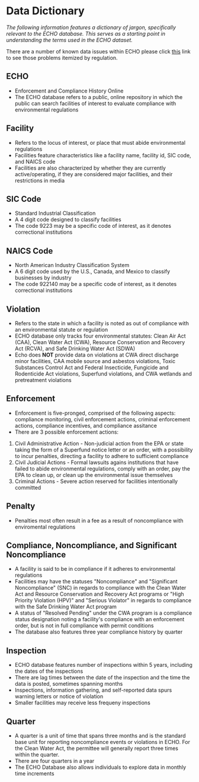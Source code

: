 # Data Dictionary
*The following information features a dictionary of jargon, specifically relevant to the ECHO database. This serves as a starting point in understanding the terms used in the ECHO dataset.*

There are a number of known data issues within ECHO please click [this](https://echo.epa.gov/resources/echo-data/known-data-problems) link to see those problems itemized by regulation.

## ECHO
* Enforcement and Compliance History Online
* The ECHO database refers to a public, online repository in which the public can search facilities of interest to evaluate compliance with environmental regulations

## Facility
* Refers to the locus of interest, or place that must abide environmental regulations
* Facilities feature characteristics like a facility name, facility id, SIC code, and NAICS code
* Facilities are also characterized by whether they are currently active/operating, if they are considered major facilities, and their restrictions in media

## SIC Code
* Standard Industrial Classification
* A 4 digit code designed to classify facilities 
* The code 9223 may be a specific code of interest, as it denotes correctional institutions

## NAICS Code
* North American Industry Classification System
* A 6 digit code used by the U.S., Canada, and Mexico to classify businesses by industry
* The code 922140 may be a specific code of interest, as it denotes correctional institutions

## Violation
* Refers to the state in which a facility is noted as out of compliance with an environmental statute or regulation
* ECHO database only tracks four environmental statutes: Clean Air Act (CAA), Clean Water Act (CWA), Resource Conservation and Recovery Act (RCVA), and Safe Drinking Water Act (SDWA)
* Echo does **NOT** provide data on violations at CWA direct discharge minor facilities, CAA mobile source and asbestos violations, Toxic Substances Control Act and Federal Insecticide, Fungicide and Rodenticide Act violations, Superfund violations, and CWA wetlands and pretreatment violations

## Enforcement
* Enforcement is five-pronged, comprised of the following aspects: compliance monitoring, civil enforcement actions, criminal enforcement actions, compliance incentives, and compliance assitance
* There are 3 possible enforcement actions:
1. Civil Administrative Action - Non-judicial action from the EPA or state taking the form of a Superfund notice letter or an order, with a possibility to incur penalties, directing a facility to adhere to sufficient compliance
2. Civil Judicial Actions - Formal lawsuits agains institutions that have failed to abide environmental regulations, comply with an order, pay the EPA to clean up, or clean up the environmental issue themselves
3. Criminal Actions - Severe action reserved for facilities intentionally committed

## Penalty
* Penalties most often result in a fee as a result of noncompliance with enviromental regulations

## Compliance, Noncompliance, and Significant Noncompliance
* A facility is said to be in compliance if it adheres to environmental regulations
* Facilities may have the statuses "Noncompliance" and "Significant Noncompliance" (SNC) in regards to compliance with the Clean Water Act and Resource Conservation and Recovery Act programs or "High Priority Violation (HPV)" and "Serious Violator" in regards to compliance with the Safe Drinking Water Act program 
* A status of "Resolved Pending" under the CWA program is a compliance status designation noting a facility's compliance with an enforcement order, but is not in full compliance with permit conditions
* The database also features three year compliance history by quarter

## Inspection
* ECHO database features number of inspections within 5 years, including the dates of the inspections
* There are lag times between the date of the inspection and the time the data is posted, sometimes spanning months
* Inspections, information gathering, and self-reported data spurs warning letters or notice of violation
* Smaller facilities may receive less frequeny inspections

## Quarter
* A quarter is a unit of time that spans three months and is the standard base unit for reporting noncompliance events or violations in ECHO. For the Clean Water Act, the permittee will generally report three times within the quarter.
* There are four quarters in a year
* The ECHO Database also allows individuals to explore data in monthly time increments

